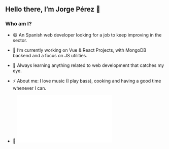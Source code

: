<h2>Hello there, I’m Jorge Pérez 👋</h2>

<h3>Who am I?</h3>

- 😄 An Spanish web developer looking for a job to keep improving in the sector.

- 🔭 I’m currently working on Vue & React Projects, with MongoDB backend and a focus on JS utilities.

- 🌱 Always learning anything related to web development that catches my eye.

- ⚡ About me: I love music (I play bass), cooking and having a good time whenever I can.

- 📝 ![My resume][Resume]

[Resume]: CV-JorgePérez.pdf
